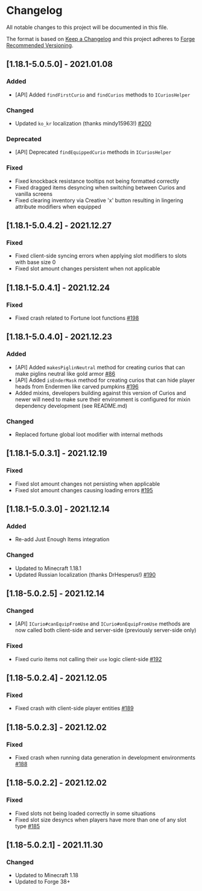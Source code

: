 # Changelog
All notable changes to this project will be documented in this file.

The format is based on [Keep a Changelog](http://keepachangelog.com/en/1.0.0/) and this project adheres to [Forge Recommended Versioning](https://mcforge.readthedocs.io/en/latest/conventions/versioning/).

## [1.18.1-5.0.5.0] - 2021.01.08
### Added
- [API] Added `findFirstCurio` and `findCurios` methods to `ICuriosHelper`
### Changed
- Updated `ko_kr` localization (thanks mindy15963!) [#200](https://github.com/TheIllusiveC4/Curios/pull/200)
### Deprecated
- [API] Deprecated `findEquippedCurio` methods in `ICuriosHelper`
### Fixed
- Fixed knockback resistance tooltips not being formatted correctly
- Fixed dragged items desyncing when switching between Curios and vanilla screens
- Fixed clearing inventory via Creative 'x' button resulting in lingering attribute modifiers when equipped 

## [1.18.1-5.0.4.2] - 2021.12.27
### Fixed
- Fixed client-side syncing errors when applying slot modifiers to slots with base size 0
- Fixed slot amount changes persistent when not applicable

## [1.18.1-5.0.4.1] - 2021.12.24
### Fixed
- Fixed crash related to Fortune loot functions [#198](https://github.com/TheIllusiveC4/Curios/issues/198)

## [1.18.1-5.0.4.0] - 2021.12.23
### Added
- [API] Added `makesPiglinNeutral` method for creating curios that can make piglins neutral like gold armor [#86](https://github.com/TheIllusiveC4/Curios/issues/86)
- [API] Added `isEnderMask` method for creating curios that can hide player heads from Endermen like carved pumpkins [#196](https://github.com/TheIllusiveC4/Curios/issues/196)
- Added mixins, developers building against this version of Curios and newer will need to make sure their environment is
configured for mixin dependency development (see README.md)
### Changed
- Replaced fortune global loot modifier with internal methods

## [1.18.1-5.0.3.1] - 2021.12.19
### Fixed
- Fixed slot amount changes not persisting when applicable
- Fixed slot amount changes causing loading errors [#195](https://github.com/TheIllusiveC4/Curios/issues/195)

## [1.18.1-5.0.3.0] - 2021.12.14
### Added
- Re-add Just Enough Items integration
### Changed
- Updated to Minecraft 1.18.1
- Updated Russian localization (thanks DrHesperus!) [#190](https://github.com/TheIllusiveC4/Curios/pull/190)

## [1.18-5.0.2.5] - 2021.12.14
### Changed
- [API] `ICurio#canEquipFromUse` and `ICurio#onEquipFromUse` methods are now called both client-side and server-side
  (previously server-side only)
### Fixed
- Fixed curio items not calling their `use` logic client-side [#192](https://github.com/TheIllusiveC4/Curios/issues/192)

## [1.18-5.0.2.4] - 2021.12.05
### Fixed
- Fixed crash with client-side player entities [#189](https://github.com/TheIllusiveC4/Curios/issues/189)

## [1.18-5.0.2.3] - 2021.12.02
### Fixed
- Fixed crash when running data generation in development environments [#188](https://github.com/TheIllusiveC4/Curios/issues/188)

## [1.18-5.0.2.2] - 2021.12.02
### Fixed
- Fixed slots not being loaded correctly in some situations
- Fixed slot size desyncs when players have more than one of any slot type [#185](https://github.com/TheIllusiveC4/Curios/issues/185)

## [1.18-5.0.2.1] - 2021.11.30
### Changed
- Updated to Minecraft 1.18
- Updated to Forge 38+
